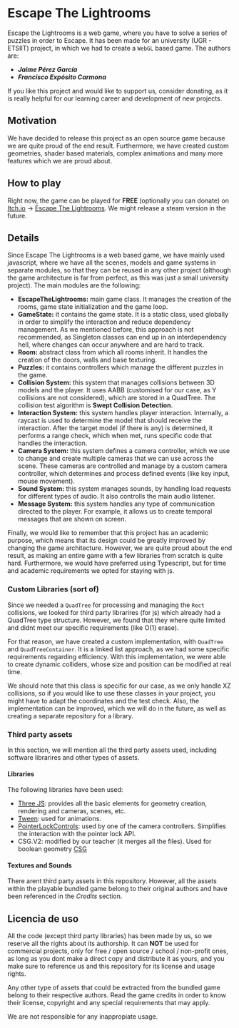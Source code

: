 # Escape The Lightrooms
Escape the Lightrooms is a web game, where you have to solve a series of puzzles in order to Escape. It has been made for an university (UGR - ETSIIT) project, in which we had to create a `WebGL` based game.
The authors are:
- ***Jaime Pérez García***
- ***Francisco Expósito Carmona***

If you like this project and would like to support us, consider donating, as it is really helpful for our learning career and development of new projects.

## Motivation
We have decided to release this project as an open source game because we are quite proud of the end result. Furthermore, we have created custom geometries, shader based materials, complex animations and many more features which we are proud about.

## How to play
Right now, the game can be played for **FREE** (optionally you can donate) on [Itch.io](https://itch.io/) -> [Escape The Lightrooms]().
We might release a steam version in the future.

## Details
Since Escape The Lightrooms is a web based game, we have mainly used javascript, where we have all the scenes, models and game systems in separate modules, so that they can be reused in any other project (although the game architecture is far from perfect, as this was just a small university project). The main modules are the following:
- **EscapeTheLightrooms:** main game class. It manages the creation of the rooms, game state initialization and the game loop.
- **GameState:** it contains the game state. It is a static class, used globally in order to simplify the interaction and reduce dependency management. As we mentioned before, this approach is not recommended, as Singleton classes can end up in an interdependency hell, where changes can occur anywhere and are hard to track.
- **Room:** abstract class from which all rooms inherit. It handles the creation of the doors, walls and base texturing. 
- **Puzzles:** it contains controllers which manage the different puzzles in the game.
- **Collision System:** this system that manages collisions between 3D models and the player. It uses AABB (customised for our case, as Y collisions are not considered), which are stored in a QuadTree. The collision test algorithm is **Swept Collision Detection**.
- **Interaction System:** this system handles player interaction. Internally, a raycast is used to determine the model that should receive the interaction. After the target model (if there is any) is determined, it performs a range check, which when met, runs specific code that handles the interaction.
- **Camera System:** this system defines a camera controller, which we use to change and create multiple cameras that we can use across the scene. These cameras are controlled and manage by a custom camera controller, which determines and process defined events (like key input, mouse movement).
- **Sound System:** this system manages sounds, by handling load requests for different types of audio. It also controlls the main audio listener.
- **Message System:** this system handles any type of communication directed to the player. For example, it allows us to create temporal messages that are shown on screen. 

Finally, we would like to remember that this project has an academic purpose, which means that its design could be greatly improved by changing the game architecture. However, we are quite proud about the end result, as making an entire game with a few libraries from scratch is quite hard.
Furthermore, we would have preferred using Typescript, but for time and academic requirements we opted for staying with js.

### Custom Libraries (sort of)
Since we needed a `QuadTree` for processing and managing the `Rect` collisions, we looked for third party librarires (for js) which already had a QuadTree type structure. However, we found that they where quite limited and didnt meet our specific requirements (like O(1) erase).

For that reason, we have created a custom implementation, with `QuadTree` and `QuadTreeContainer`. It is a linked list approach, as we had some specific requirements regarding efficiency. With this implementation, we were able to create dynamic colliders, whose size and position can be modified at real time.

We should note that this class is specific for our case, as we only handle XZ collisions, so if you would like to use these classes in your project, you might have to adapt the coordinates and the test check. Also, the implementation can be improved, which we will do in the future, as well as creating a separate repository for a library.

### Third party assets
In this section, we will mention all the third party assets used, including software librarires and other types of assets.

#### Libraries
The following libraries have been used:
- [Three JS](https://threejs.org/): provides all the basic elements for geometry creation, rendering and cameras, scenes, etc.
- [Tween](https://createjs.com/tweenjs): used for animations.
- [PointerLockControls](https://threejs.org/docs/#examples/en/controls/PointerLockControls): used by one of the camera controllers. Simplifies the interaction with the pointer lock API.
- CSG.V2: modified by our teacher (it merges all the files). Used for boolean geometry [CSG](https://github.com/looeee/threejs-csg)

#### Textures and Sounds
There arent third party assets in this repository. However, all the assets within the playable bundled game belong to their original authors and have been referenced in the *Credits* section.

## Licencia de uso
All the code (except third party libraries) has been made by us, so we reserve all the rights about its authorship. It can **NOT** be used for commercial projects, only for free / open source / school / non-profit ones, as long as you dont make a direct copy and distribute it as yours, and you make sure to reference us and this repository for its license and usage rights.

Any other type of assets that could be extracted from the bundled game belong to their respective authors. Read the game credits in order to know their license, copyright and any special requirements that may apply.

We are not responsible for any inappropiate usage.
